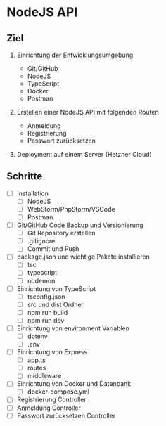 # NodeJS API

## Ziel

1. Einrichtung der Entwicklungsumgebung
    - Git/GitHub
    - NodeJS
    - TypeScript
    - Docker
    - Postman

2. Erstellen einer NodeJS API mit folgenden Routen
    - Anmeldung
    - Registrierung
    - Passwort zurücksetzen

3. Deployment auf einem Server (Hetzner Cloud)

## Schritte

- [ ] Installation
    - [ ] NodeJS
    - [ ] WebStorm/PhpStorm/VSCode
    - [ ] Postman
- [ ] Git/GitHub Code Backup und Versionierung
    - [ ] Git Repository erstellen
    - [ ] .gitignore
    - [ ] Commit und Push
- [ ] package.json und wichtige Pakete installieren
    - [ ] tsc
    - [ ] typescript
    - [ ] nodemon
- [ ] Einrichtung von TypeScript
    - [ ] tsconfig.json
    - [ ] src und dist Ordner
    - [ ] npm run build
    - [ ] npm run dev
- [ ] Einrichtung von environment Variablen
    - [ ] dotenv
    - [ ] .env
- [ ] Einrichtung von Express
    - [ ] app.ts
    - [ ] routes
    - [ ] middleware
- [ ] Einrichtung von Docker und Datenbank
    - [ ] docker-compose.yml
- [ ] Registrierung Controller
- [ ] Anmeldung Controller
- [ ] Passwort zurücksetzen Controller